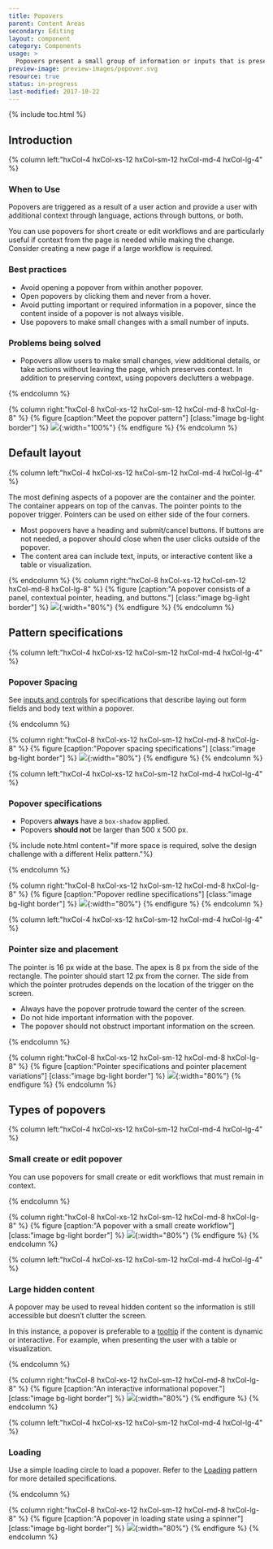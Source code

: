 ```yaml
---
title: Popovers
parent: Content Areas
secondary: Editing
layout: component
category: Components
usage: >
  Popovers present a small group of information or inputs that is presented in a panel. To preserve the user’s context, the panel is overlaid on top of the original page.
preview-image: preview-images/popover.svg
resource: true
status: in-progress
last-modified: 2017-10-22
---
```


{% include toc.html %}

## Introduction

<div class="hxRow"  markdown="1">

{% column left:"hxCol-4 hxCol-xs-12 hxCol-sm-12 hxCol-md-4 hxCol-lg-4" %}

### When to Use

Popovers are triggered as a result of a user action and provide a user with additional context through language, actions through buttons, or both.

You can use popovers for short create or edit workflows and are particularly useful if context from the page is needed while making the change. Consider creating a new page if a large workflow is required.


### Best practices

- Avoid opening a popover from within another popover.
- Open popovers by clicking them and never from a hover.
- Avoid putting important or required information in a popover, since the content inside of a popover is not always visible.
- Use popovers to make small changes with a small number of inputs.

### Problems being solved

- Popovers allow users to make small changes, view additional details, or take actions without leaving the page, which preserves context. In addition to preserving context, using popovers declutters a webpage.

{% endcolumn %}

{% column right:"hxCol-8 hxCol-xs-12 hxCol-sm-12 hxCol-md-8 hxCol-lg-8" %}
{% figure [caption:"Meet the popover pattern"] [class:"image bg-light border"] %}
![]({{site.url}}/assets/images/components/content-areas/popovers/popover-hero-image.svg){:width="100%"}
{% endfigure %}
{% endcolumn %}

</div>

## Default layout

<div class="hxRow"  markdown="1">
{% column left:"hxCol-4 hxCol-xs-12 hxCol-sm-12 hxCol-md-4 hxCol-lg-4" %}

The most defining aspects of a popover are the container and the pointer. The container appears on top of the canvas. The pointer points to the popover trigger. Pointers can be used on either side of the four corners.

- Most popovers have a heading and submit/cancel buttons. If buttons are not needed, a popover should close when the user clicks outside of the popover.
- The content area can include text, inputs, or interactive content like a table or visualization.

{% endcolumn %}
{% column right:"hxCol-8 hxCol-xs-12 hxCol-sm-12 hxCol-md-8 hxCol-lg-8" %}
{% figure [caption:"A popover consists of a panel, contextual pointer, heading, and buttons."] [class:"image bg-light border"] %}
![]({{site.url}}/assets/images/components/content-areas/popovers/popover-default-layout.svg){:width="80%"}
{% endfigure %}
{% endcolumn %}
</div>

## Pattern specifications

<div class="hxRow"  markdown="1">
{% column left:"hxCol-4 hxCol-xs-12 hxCol-sm-12 hxCol-md-4 hxCol-lg-4" %}

### Popover Spacing


See [inputs and controls]({{site.baseurl}}/components/inputs-and-controls.html) for specifications that describe laying out form fields and body text within a popover.


{% endcolumn %}

{% column right:"hxCol-8 hxCol-xs-12 hxCol-sm-12 hxCol-md-8 hxCol-lg-8" %}
{% figure [caption:"Popover spacing specifications"] [class:"image bg-light border"] %}
![]({{site.url}}/assets/images/components/content-areas/popovers/popover-spacing.svg){:width="80%"}
{% endfigure %}
{% endcolumn %}

</div>

<div class="hxRow"  markdown="1">
{% column left:"hxCol-4 hxCol-xs-12 hxCol-sm-12 hxCol-md-4 hxCol-lg-4" %}

### Popover specifications


- Popovers **always** have a `box-shadow` applied.
- Popovers **should not** be larger than 500 x 500 px.

{% include note.html content="If more space is required, solve the design challenge with a different Helix pattern."%}


{% endcolumn %}

{% column right:"hxCol-8 hxCol-xs-12 hxCol-sm-12 hxCol-md-8 hxCol-lg-8" %}
{% figure [caption:"Popover redline specifications"] [class:"image bg-light border"] %}
![]({{site.url}}/assets/images/components/content-areas/popovers/popover-specs.svg){:width="80%"}
{% endfigure %}
{% endcolumn %}
</div>

<div class="hxRow"  markdown="1">
{% column left:"hxCol-4 hxCol-xs-12 hxCol-sm-12 hxCol-md-4 hxCol-lg-4" %}

### Pointer size and placement


The pointer is 16 px wide at the base. The apex is 8 px from the side of the rectangle. The pointer should start 12 px from the corner. The side from which the pointer protrudes depends on the location of the trigger on the screen.

- Always have the popover protrude toward the center of the screen.
- Do not hide important information with the popover.
- The popover should not obstruct important information on the screen.

{% endcolumn %}

{% column right:"hxCol-8 hxCol-xs-12 hxCol-sm-12 hxCol-md-8 hxCol-lg-8" %}
{% figure [caption:"Pointer specifications and pointer placement variations"] [class:"image bg-light border"] %}
![]({{site.url}}/assets/images/components/content-areas/popovers/popover-pointer-size-placement.svg){:width="80%"}
{% endfigure %}
{% endcolumn %}
</div>

## Types of popovers

<div class="hxRow"  markdown="1">
{% column left:"hxCol-4 hxCol-xs-12 hxCol-sm-12 hxCol-md-4 hxCol-lg-4" %}

### Small create or edit popover

You can use popovers for small create or edit workflows that must remain in context.

{% endcolumn %}

{% column right:"hxCol-8 hxCol-xs-12 hxCol-sm-12 hxCol-md-8 hxCol-lg-8" %}
{% figure [caption:"A popover with a small create workflow"] [class:"image bg-light border"] %}
![]({{site.url}}/assets/images/components/content-areas/popovers/popover-small-create-edit-popover.svg){:width="80%"}
{% endfigure %}
{% endcolumn %}
</div>

<div class="hxRow"  markdown="1">
{% column left:"hxCol-4 hxCol-xs-12 hxCol-sm-12 hxCol-md-4 hxCol-lg-4" %}

### Large hidden content

A popover may be used to reveal hidden content so the information is still accessible but doesn’t clutter the screen.

In this instance, a popover is preferable to a [tooltip]({{site.baseurl}}/components/tooltip.html) if the content is dynamic or interactive. For example, when presenting the user with a table or visualization.

{% endcolumn %}

{% column right:"hxCol-8 hxCol-xs-12 hxCol-sm-12 hxCol-md-8 hxCol-lg-8" %}
{% figure [caption:"An interactive informational popover."] [class:"image bg-light border"] %}
![]({{site.url}}/assets/images/components/content-areas/popovers/popover-large-hidden-content.svg){:width="80%"}
{% endfigure %}
{% endcolumn %}
</div>

<div class="hxRow"  markdown="1">
{% column left:"hxCol-4 hxCol-xs-12 hxCol-sm-12 hxCol-md-4 hxCol-lg-4" %}

### Loading

Use a simple loading circle to load a popover. Refer to the [Loading]({{site.baseurl}}/components/loading.html) pattern for more detailed specifications.

{% endcolumn %}

{% column right:"hxCol-8 hxCol-xs-12 hxCol-sm-12 hxCol-md-8 hxCol-lg-8" %}
{% figure [caption:"A popover in loading state using a spinner"] [class:"image bg-light border"] %}
![]({{site.url}}/assets/images/components/content-areas/popovers/popover-loading.svg){:width="80%"}
{% endfigure %}
{% endcolumn %}
</div>
